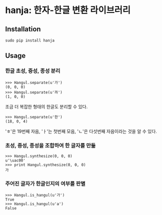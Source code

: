 hanja: 한자-한글 변환 라이브러리
=====

Installation
------------

    sudo pip install hanja


Usage
------

### 한글 초성, 중성, 종성 분리

    >>> Hangul.separate(u'가')
    (0, 0, 0)
    >>> Hangul.separate(u'까')
    (1, 0, 0)

조금 더 복잡한 형태의 한글도 분리할 수 있다.

    >>> Hangul.separate(u'한')
    (18, 0, 4)

'ㅎ'은 19번째 자음, 'ㅏ'는 첫번째 모음, 'ㄴ'은 다섯번째 자음이라는 것을 알 수 있다.

### 초성, 중성, 종성을 조합하여 한 글자를 만듦

    >>> Hangul.synthesize(0, 0, 0)
    u'\uac00'
    >>> print Hangul.synthesize(0, 0, 0)
    가

### 주어진 글자가 한글인지의 여부를 판별

    >>> Hangul.is_hangul(u'가')
    True
    >>> Hangul.is_hangul(u'a')
    False
